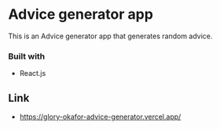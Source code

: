 # Advice generator app 

This is an Advice generator app  that generates random advice.

### Built with

- React.js

## Link

- https://glory-okafor-advice-generator.vercel.app/
